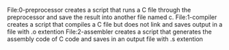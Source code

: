 File:0-preprocessor creates a script that runs a C file through the preprocessor and save the result into another file named c.
File:1-compiler creates a script that compiles a C file but does not link and saves output in a file with .o extention 
File:2-assembler creates a script that generates the assembly code of C code and saves in an output file with .s extention

